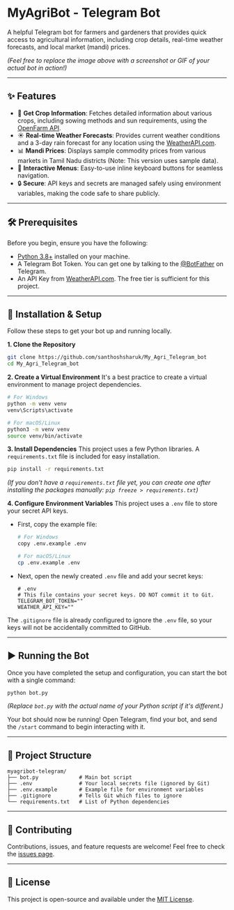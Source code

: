 # MyAgriBot - Telegram Bot

A helpful Telegram bot for farmers and gardeners that provides quick access to agricultural information, including crop details, real-time weather forecasts, and local market (mandi) prices.


*(Feel free to replace the image above with a screenshot or GIF of your actual bot in action!)*

---

## ✨ Features

-   🌾 **Get Crop Information**: Fetches detailed information about various crops, including sowing methods and sun requirements, using the [OpenFarm API](https://openfarm.cc/).
-   ☀️ **Real-time Weather Forecasts**: Provides current weather conditions and a 3-day rain forecast for any location using the [WeatherAPI.com](https://www.weatherapi.com/).
-   📊 **Mandi Prices**: Displays sample commodity prices from various markets in Tamil Nadu districts (Note: This version uses sample data).
-   🤖 **Interactive Menus**: Easy-to-use inline keyboard buttons for seamless navigation.
-   🔒 **Secure**: API keys and secrets are managed safely using environment variables, making the code safe to share publicly.

---

## 🛠️ Prerequisites

Before you begin, ensure you have the following:

-   [Python 3.8+](https://www.python.org/downloads/) installed on your machine.
-   A Telegram Bot Token. You can get one by talking to the [@BotFather](https://t.me/BotFather) on Telegram.
-   An API Key from [WeatherAPI.com](https://www.weatherapi.com/). The free tier is sufficient for this project.

---

## 🚀 Installation & Setup

Follow these steps to get your bot up and running locally.

**1. Clone the Repository**
```bash
git clone https://github.com/santhoshsharuk/My_Agri_Telegram_bot
cd My_Agri_Telegram_bot
```

**2. Create a Virtual Environment**
It's a best practice to create a virtual environment to manage project dependencies.
```bash
# For Windows
python -m venv venv
venv\Scripts\activate

# For macOS/Linux
python3 -m venv venv
source venv/bin/activate
```

**3. Install Dependencies**
This project uses a few Python libraries. A `requirements.txt` file is included for easy installation.
```bash
pip install -r requirements.txt
```
*(If you don't have a `requirements.txt` file yet, you can create one after installing the packages manually: `pip freeze > requirements.txt`)*

**4. Configure Environment Variables**
This project uses a `.env` file to store your secret API keys.

-   First, copy the example file:
    ```bash
    # For Windows
    copy .env.example .env

    # For macOS/Linux
    cp .env.example .env
    ```
-   Next, open the newly created `.env` file and add your secret keys:

    ```env
    # .env
    # This file contains your secret keys. DO NOT commit it to Git.
    TELEGRAM_BOT_TOKEN=""
    WEATHER_API_KEY=""
    ```
The `.gitignore` file is already configured to ignore the `.env` file, so your keys will not be accidentally committed to GitHub.

---

## ▶️ Running the Bot

Once you have completed the setup and configuration, you can start the bot with a single command:

```bash
python bot.py
```
*(Replace `bot.py` with the actual name of your Python script if it's different.)*

Your bot should now be running! Open Telegram, find your bot, and send the `/start` command to begin interacting with it.

---

## 📁 Project Structure

```
myagribot-telegram/
├── bot.py             # Main bot script
├── .env               # Your local secrets file (ignored by Git)
├── .env.example       # Example file for environment variables
├── .gitignore         # Tells Git which files to ignore
└── requirements.txt   # List of Python dependencies
```

---

## 🤝 Contributing

Contributions, issues, and feature requests are welcome! Feel free to check the [issues page](https://github.com/YOUR_USERNAME/YOUR_REPOSITORY_NAME/issues).

---

## 📝 License

This project is open-source and available under the [MIT License](LICENSE).